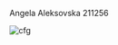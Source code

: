 Angela Aleksovska 211256

![cfg](https://github.com/angelaalexo/SI_2023_lab2_211256/assets/126451761/f1266cd1-4b60-46eb-b2a2-87857191c258)


